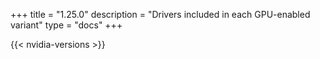 +++
title = "1.25.0"
description = "Drivers included in each GPU-enabled variant"
type = "docs"
+++

{{< nvidia-versions >}}
